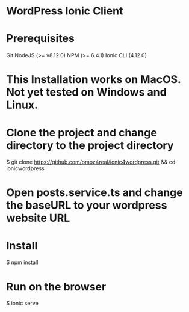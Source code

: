 # WordPress Ionic Client

# Prerequisites

Git
NodeJS (>= v8.12.0)
NPM (>= 6.4.1)
Ionic CLI (4.12.0)

# This Installation works on MacOS. Not yet tested on Windows and Linux.

# Clone the project and change directory to the project directory
$ git clone https://github.com/omoz4real/ionic4wordpress.git && cd ionicwordpress

# Open posts.service.ts and change the baseURL to your wordpress website URL

# Install
$ npm install

# Run on the browser
$ ionic serve




